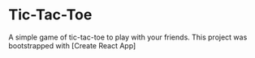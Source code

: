 # Tic-Tac-Toe

A simple game of tic-tac-toe to play with your friends.
This project was bootstrapped with [Create React App]
